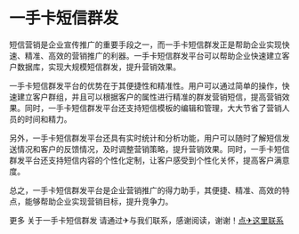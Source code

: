 # 一手卡短信群发

短信营销是企业宣传推广的重要手段之一，而一手卡短信群发正是帮助企业实现快速、精准、高效的营销推广的利器。一手卡短信群发平台可以帮助企业快速建立客户数据库，实现大规模短信群发，提升营销效果。

一手卡短信群发平台的优势在于其便捷性和精准性。用户可以通过简单的操作，快速建立客户群组，并且可以根据客户的属性进行精准的群发营销短信，提高营销效果。同时，一手卡短信群发平台还支持短信模板的编辑和管理，大大节省了营销人员的时间和精力。

另外，一手卡短信群发平台还具有实时统计和分析功能，用户可以随时了解短信发送情况和客户的反馈情况，及时调整营销策略，提升营销效果。同时，一手卡短信群发平台还支持短信内容的个性化定制，让客户感受到个性化关怀，提高客户满意度。

总之，一手卡短信群发平台是企业营销推广的得力助手，其便捷、精准、高效的特点，能够帮助企业实现营销目标，提升竞争力。

更多 关于一手卡短信群发 请通过✈与我们联系，感谢阅读，谢谢！[点✈这里联系](https://ss.k02.cc)